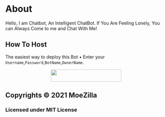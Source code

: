 # About
Hello, I am Chatbot, An Intelligent ChatBot. If You Are Feeling Lonely, You can Always Come to me and Chat With Me!
## How To Host
The easiest way to deploy this Bot
• Enter your ```Username```,```Password```,```BotName```,```OwnerName```.
<p align="center"><a href="https://heroku.com/deploy?template=https://github.com/MoeZilla/Insta-Chat-Bot"> <img src="https://img.shields.io/badge/Deploy%20To%20Heroku-black?style=for-the-badge&logo=heroku" width="220" height="38.45"/></a></p>
 
## Copyrights © 2021 MoeZilla

### Licensed under MIT License
